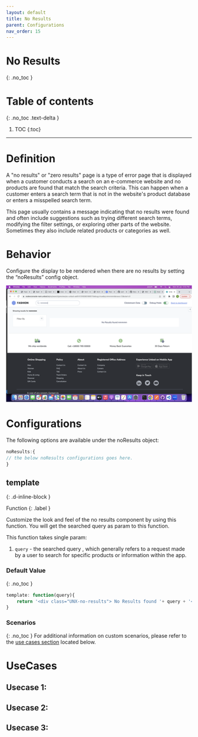```yaml
---
layout: default
title: No Results
parent: Configurations
nav_order: 15
---
```


# No Results
{: .no_toc }

# Table of contents
{: .no_toc .text-delta }

1. TOC
{:toc}

---
# Definition

A "no results" or "zero results" page is a type of error page that is displayed when a customer conducts a search on an e-commerce website and no products are found that match the search criteria. This can happen when a customer enters a search term that is not in the website's product database or enters a misspelled search term.

This page usually contains a message indicating that no results were found and often include suggestions such as trying different search terms, modifying the filter settings, or exploring other parts of the website. Sometimes they also include related products or categories as well.

# Behavior

Configure the display to be rendered when there are no results by setting the “noResults” config object.

[![](../assets/noresults.png)](../assets/noresults.png)

# Configurations

The following options are available under the noResults object:  

``` js
noResults:{
// the below noResults configurations goes here.
}
```

## template
{: .d-inline-block }

Function
{: .label }

Customize the look and feel of the no results component by using this function. You will get the searched query as param to this function.

This function takes single param:

1. `query` - the searched query , which generally refers to a request made by a user to search for specific products or information within the app.

### Default Value
{: .no_toc }
```js
template: function(query){
    return '<div class="UNX-no-results"> No Results found '+ query + '</div>'
}
```	
### Scenarios
{: .no_toc }
For additional information on custom scenarios, please refer to the [use cases section](#usecases) located below.

# UseCases
## Usecase 1:
## Usecase 2:
## Usecase 3: